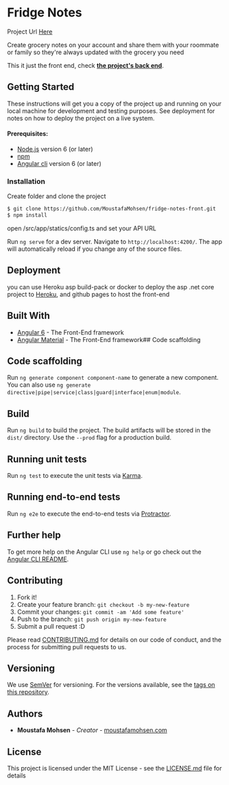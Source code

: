 # Fridge Notes

Project Url [Here](https://mydevenv.tk/)

Create grocery notes on your account and share them with your roommate or family so they're always updated with the grocery you need

This it just the front end, check  [**the project's back end**](https://github.com/MoustafaMohsen/fridge-notes-api).

## Getting Started

These instructions will get you a copy of the project up and running on your local machine for development and testing purposes. See deployment for notes on how to deploy the project on a live system.

#### Prerequisites:
-   [Node.js](https://nodejs.org/)  version 6 (or later)
-  [npm](https://www.npmjs.com/get-npm) 
- [Angular cli](https://angular.io//) version 6 (or later)


### Installation


Create folder and clone the project 

```sh
$ git clone https://github.com/MoustafaMohsen/fridge-notes-front.git
$ npm install
```
open /src/app/statics/config.ts and set your API URL


Run `ng serve` for a dev server. Navigate to `http://localhost:4200/`. The app will automatically reload if you change any of the source files.


## Deployment

you can use Heroku asp build-pack or docker to deploy the asp .net core project to [Heroku](https://heroku.com), and github pages to host the front-end


## Built With

* [Angular 6](https://github.com/angular/angular-cli) - The Front-End framework
* [Angular Material](https://material.angular.io/) - The Front-End framework## Code scaffolding


## Code scaffolding

Run `ng generate component component-name` to generate a new component. You can also use `ng generate directive|pipe|service|class|guard|interface|enum|module`.

## Build

Run `ng build` to build the project. The build artifacts will be stored in the `dist/` directory. Use the `--prod` flag for a production build.

## Running unit tests

Run `ng test` to execute the unit tests via [Karma](https://karma-runner.github.io).

## Running end-to-end tests

Run `ng e2e` to execute the end-to-end tests via [Protractor](http://www.protractortest.org/).

## Further help

To get more help on the Angular CLI use `ng help` or go check out the [Angular CLI README](https://github.com/angular/angular-cli/blob/master/README.md).


## Contributing

1. Fork it!
2. Create your feature branch: `git checkout -b my-new-feature`
3. Commit your changes: `git commit -am 'Add some feature'`
4. Push to the branch: `git push origin my-new-feature`
5. Submit a pull request :D

Please read [CONTRIBUTING.md](https://github.com/MoustafaMohsen/fridge-notes-front/CONTRIBUTING.md) for details on our code of conduct, and the process for submitting pull requests to us.

## Versioning

We use [SemVer](http://semver.org/) for versioning. For the versions available, see the [tags on this repository](https://github.com/your/project/tags). 

## Authors

* **Moustafa Mohsen** - *Creator* - [moustafamohsen.com](moustafamohsen.com)


## License

This project is licensed under the MIT License - see the [LICENSE.md](LICENSE.md) file for details

